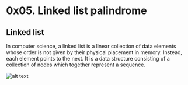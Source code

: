 # 0x05. Linked list palindrome

## Linked list
In computer science, a linked list is a linear collection of data elements whose order is not given by their physical placement in memory. Instead, each element points to the next. It is a data structure consisting of a collection of nodes which together represent a sequence.

![alt text](https://i0.wp.com/www.dineshonjava.com/wp-content/uploads/2018/09/pallined.png?w=407&ssl=1)